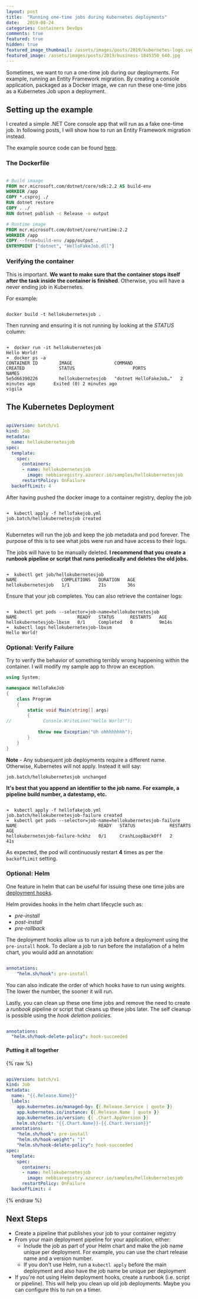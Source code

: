 ```yaml
---
layout: post
title:  "Running one-time jobs during Kubernetes deployments"
date:   2019-08-24
categories: Containers DevOps
comments: true
featured: true
hidden: true
featured_image_thumbnail: /assets/images/posts/2019/kubernetes-logo.svg
featured_image: /assets/images/posts/2019/business-1845350_640.jpg
---
```


Sometimes, we want to run a one-time job during our deployments. For example, running an Entity Framework migration. By creating a console application, packaged as a Docker image, we can run these one-time jobs as a Kubernetes Job upon a deployment.

<!--more-->

## Setting up the example

I created a simple .NET Core console app that will run as a fake one-time job. In following posts, I will show how to run an Entity Framework migration instead.

The example source code can be found [here](https://github.com/fgauna12/KubernetesOneTimeJob).

### The Dockerfile

``` dockerfile

# Build imaage
FROM mcr.microsoft.com/dotnet/core/sdk:2.2 AS build-env
WORKDIR /app
COPY *.csproj ./
RUN dotnet restore
COPY . ./
RUN dotnet publish -c Release -o output

# Runtime image
FROM mcr.microsoft.com/dotnet/core/runtime:2.2
WORKDIR /app
COPY --from=build-env /app/output .
ENTRYPOINT ["dotnet", "HelloFakeJob.dll"]

```


### Verifying the container

This is important. **We want to make sure that the container stops itself after the task inside the container is finished**. Otherwise, you will have a never ending job in Kubernetes.

For example: 

``` console

docker build -t hellokubernetesjob .

```

Then running and ensuring it is not running by looking at the _STATUS_ column:

``` console

➜  docker run -it hellokubernetesjob
Hello World!
➜  docker ps -a
CONTAINER ID        IMAGE                COMMAND                  CREATED             STATUS                      PORTS               NAMES
5e5d66390226        hellokubernetesjob   "dotnet HelloFakeJob…"   2 minutes ago       Exited (0) 2 minutes ago                        vigila
```

## The Kubernetes Deployment

``` yaml

apiVersion: batch/v1
kind: Job
metadata:
  name: hellokubernetesjob
spec:
  template:
    spec:
      containers:
      - name: hellokubernetesjob
        image: nebbiaregistry.azurecr.io/samples/hellokubernetesjob
      restartPolicy: OnFailure
  backoffLimit: 4

```

After having pushed the docker image to a container registry, deploy the job

``` console

➜  kubectl apply -f hellofakejob.yml
job.batch/hellokubernetesjob created


``` 

Kubernetes will run the job and keep the job metadata and pod forever. The purpose of this is to see what jobs were run and have access to their logs. 

The jobs will have to be manually deleted. **I recommend that you create a runbook pipeline or script that runs periodically and deletes the old jobs.**


``` console

➜  kubectl get job/hellokubernetesjob
NAME                 COMPLETIONS   DURATION   AGE
hellokubernetesjob   1/1           21s        36s

```

Ensure that your job completes. You can also retrieve the container logs:

``` console

➜  kubectl get pods --selector=job-name=hellokubernetesjob
NAME                       READY   STATUS      RESTARTS   AGE
hellokubernetesjob-lbxsm   0/1     Completed   0          9m14s
➜  kubectl logs hellokubernetesjob-lbxsm                  
Hello World!

```

### Optional: Verify Failure

Try to verify the behavior of something terribly wrong happening within the container. I will modify my sample app to throw an exception.

``` csharp
using System;

namespace HelloFakeJob
{
    class Program
    {
        static void Main(string[] args)
        {
//            Console.WriteLine("Hello World!");
            
            throw new Exception("Uh ohhhhhhhh");
        }
    }
}
```

**Note** - Any subsequent job deployments require a different name. Otherwise, Kubernetes will not apply. Instead it will say:

`job.batch/hellokubernetesjob unchanged`

**It's best that you append an identifier to the job name. For example, a pipeline build number, a datestamp, etc.**

``` console

➜  kubectl apply -f hellofakejob.yml                         
job.batch/hellokubernetesjob-failure created
➜  kubectl get pods --selector=job-name=hellokubernetesjob-failure
NAME                               READY   STATUS             RESTARTS   AGE
hellokubernetesjob-failure-hckhz   0/1     CrashLoopBackOff   2          41s

```

As expected, the pod will continuously restart **4** times as per the `backoffLimit` setting.

### Optional: Helm

One feature in helm that can be useful for issuing these one time jobs are [deployment hooks](https://github.com/helm/helm/blob/master/docs/charts_hooks.md).

Helm provides hooks in the helm chart lifecycle such as: 
- _pre-install_
- _post-install_
- _pre-rollback_

The deployment hooks allow us to run a job before a deployment using the `pre-install` hook. 
To declare a job to run before the installation of a helm chart, you would add an annotation:

``` yaml

annotations:
    "helm.sh/hook": pre-install

```

You can also indicate the order of which hooks have to run using _weights_.
The lower the number, the sooner it will run.

Lastly, you can clean up these one time jobs and remove the need to create a *runbook* pipeline or script that cleans up these jobs later. 
The self cleanup is possible using the _hook deletion policies._

``` yaml

annotations:
  "helm.sh/hook-delete-policy": hook-succeeded

```

#### Putting it all together

{% raw %}

``` yaml

apiVersion: batch/v1
kind: Job
metadata:
  name: "{{.Release.Name}}"
  labels:
    app.kubernetes.io/managed-by: {{.Release.Service | quote }}
    app.kubernetes.io/instance: {{.Release.Name | quote }}
    app.kubernetes.io/version: {{ .Chart.AppVersion }}
    helm.sh/chart: "{{.Chart.Name}}-{{.Chart.Version}}"
  annotations:
    "helm.sh/hook": pre-install
    "helm.sh/hook-weight": "1"
    "helm.sh/hook-delete-policy": hook-succeeded
spec:
  template:
    spec:
      containers:
      - name: hellokubernetesjob
        image: nebbiaregistry.azurecr.io/samples/hellokubernetesjob
      restartPolicy: OnFailure
  backoffLimit: 4

```

{% endraw %}

## Next Steps

- Create a pipeline that publishes your job to your container registry
- From your main deployment pipeline for your application, either: 
   - Include the job as part of your Helm chart and make the job name unique per deployment. For example, you can use the chart release name and a version number.
   - If you don't use Helm, run a `kubectl apply` before the main deployment and also have the job name be unique per deployment
- If you're not using Helm deployment hooks, create a runbook (i.e. script or pipeline). This will help you clean up old job deployments. Maybe you can configure this to run on a timer.


